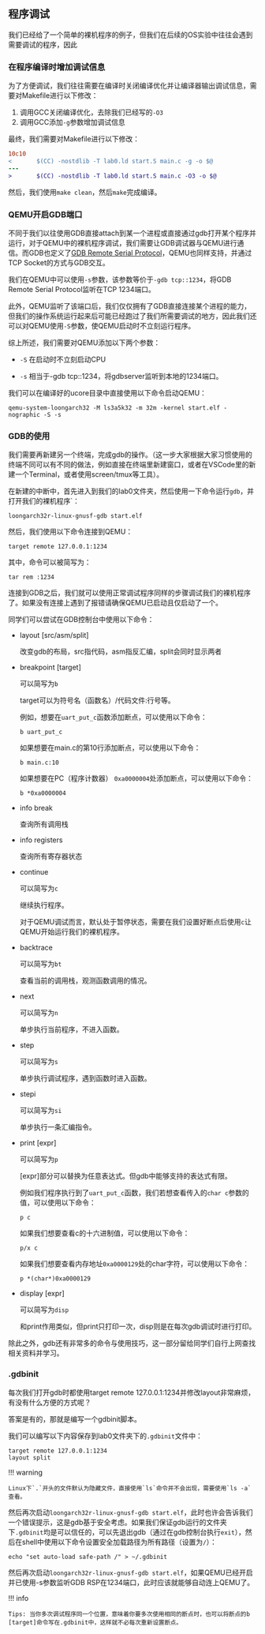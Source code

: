 ## 程序调试

我们已经给了一个简单的裸机程序的例子，但我们在后续的OS实验中往往会遇到需要调试的程序，因此

### 在程序编译时增加调试信息

为了方便调试，我们往往需要在编译时关闭编译优化并让编译器输出调试信息，需要对Makefile进行以下修改：

1. 调用GCC关闭编译优化，去除我们已经写的`-O3`
2. 调用GCC添加`-g`参数增加调试信息

最终，我们需要对Makefile进行以下修改：

```diff
10c10
<       $(CC) -nostdlib -T lab0.ld start.S main.c -g -o $@
---
>       $(CC) -nostdlib -T lab0.ld start.S main.c -O3 -o $@
```

然后，我们使用`make clean`，然后`make`完成编译。

### QEMU开启GDB端口

不同于我们以往使用GDB直接attach到某一个进程或直接通过gdb打开某个程序并运行，对于QEMU中的裸机程序调试，我们需要让GDB调试器与QEMU进行通信。而GDB也定义了[GDB Remote Serial Protocol](https://ftp.gnu.org/old-gnu/Manuals/gdb/html_node/gdb_129.html)，QEMU也同样支持，并通过TCP Socket的方式与GDB交互。

我们在QEMU中可以使用`-s`参数，该参数等价于`-gdb tcp::1234`，将GDB Remote Serial Protocol监听在TCP 1234端口。

此外，QEMU监听了该端口后，我们仅仅拥有了GDB直接连接某个进程的能力，但我们的操作系统运行起来后可能已经跑过了我们所需要调试的地方，因此我们还可以对QEMU使用`-S`参数，使QEMU启动时不立刻运行程序。

综上所述，我们需要对QEMU添加以下两个参数：

- `-S`
	在启动时不立刻启动CPU

- `-s`
	相当于-gdb tcp::1234，将gdbserver监听到本地的1234端口。

我们可以在编译好的ucore目录中直接使用以下命令启动QEMU：

```shell
qemu-system-loongarch32 -M ls3a5k32 -m 32m -kernel start.elf -nographic -S -s
```

### GDB的使用

我们需要再新建另一个终端，完成gdb的操作。（这一步大家根据大家习惯使用的终端不同可以有不同的做法，例如直接在终端里新建窗口，或者在VSCode里的新建一个Terminal，或者使用screen/tmux等工具）。

在新建的中断中，首先进入到我们的lab0文件夹，然后使用一下命令运行`gdb`，并打开我们的裸机程序`：

```shell
loongarch32r-linux-gnusf-gdb start.elf
```

然后，我们使用以下命令连接到QEMU：

```shell
target remote 127.0.0.1:1234
```

其中，命令可以被简写为：

```shell
tar rem :1234
```

连接到GDB之后，我们就可以使用正常调试程序同样的步骤调试我们的裸机程序了。如果没有连接上遇到了报错请确保QEMU已启动且仅启动了一个。

同学们可以尝试在GDB控制台中使用以下命令：

- layout [src/asm/split]

    改变gdb的布局，src指代码，asm指反汇编，split会同时显示两者

- breakpoint [target]

    可以简写为`b`

    target可以为符号名（函数名）/代码文件:行号等。

    例如，想要在`uart_put_c`函数添加断点，可以使用以下命令：

    ```shell
    b uart_put_c
    ```

    如果想要在main.c的第10行添加断点，可以使用以下命令：

    ```shell
    b main.c:10
    ```

    如果想要在PC（程序计数器） `0xa0000004`处添加断点，可以使用以下命令：

    ```shell
    b *0xa0000004
    ```

- info break

    查询所有调用栈

- info registers

    查询所有寄存器状态

- continue

    可以简写为`c`

    继续执行程序。
    
    对于QEMU调试而言，默认处于暂停状态，需要在我们设置好断点后使用`c`让QEMU开始运行我们的裸机程序。

- backtrace

    可以简写为`bt`

    查看当前的调用栈，观测函数调用的情况。

- next

    可以简写为`n`

    单步执行当前程序，不进入函数。

- step

    可以简写为`s`

    单步执行调试程序，遇到函数时进入函数。

- stepi

    可以简写为`si`

    单步执行一条汇编指令。

- print [expr]

    可以简写为`p`

    [expr]部分可以替换为任意表达式。但gdb中能够支持的表达式有限。

    例如我们程序执行到了`uart_put_c`函数，我们若想查看传入的`char c`参数的值，可以使用以下命令：

    ```shell
    p c
    ```

    如果我们想要查看c的十六进制值，可以使用以下命令：

    ```shell
    p/x c
    ```

    如果我们想要查看内存地址`0xa0000129`处的char字符，可以使用以下命令：

    ```shell
    p *(char*)0xa0000129
    ```

- display [expr]

    可以简写为`disp`

    和print作用类似，但print只打印一次，disp则是在每次gdb调试时进行打印。


除此之外，gdb还有非常多的命令与使用技巧，这一部分留给同学们自行上网查找相关资料并学习。

### .gdbinit

每次我们打开gdb时都使用target remote 127.0.0.1:1234并修改layout非常麻烦，有没有什么方便的方式呢？

答案是有的，那就是编写一个gdbinit脚本。

我们可以编写以下内容保存到lab0文件夹下的`.gdbinit`文件中：

```
target remote 127.0.0.1:1234
layout split
```

!!! warning

    Linux下`.`开头的文件默认为隐藏文件，直接使用`ls`命令并不会出现，需要使用`ls -a`查看。

然后再次启动`loongarch32r-linux-gnusf-gdb start.elf`，此时也许会告诉我们一个错误提示，这是gdb基于安全考虑。如果我们保证gdb运行的文件夹下`.gdbinit`均是可以信任的，可以先退出gdb（通过在gdb控制台执行`exit`），然后在shell中使用以下命令设置安全加载路径为所有路径（设置为`/`）：

```shell
echo "set auto-load safe-path /" > ~/.gdbinit
```

然后再次启动`loongarch32r-linux-gnusf-gdb start.elf`，如果QEMU已经开启并已使用-s参数监听GDB RSP在1234端口，此时应该就能够自动连上QEMU了。

!!! info

    Tips: 当你多次调试程序同一个位置，意味着你要多次使用相同的断点时，也可以将断点的b [target]命令写在.gdbinit中，这样就不必每次重新设置断点。